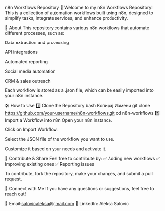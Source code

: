 n8n Workflows Repository
🚀 Welcome to my n8n Workflows Repository! This is a collection of automation workflows built using n8n, designed to simplify tasks, integrate services, and enhance productivity.

📌 About
This repository contains various n8n workflows that automate different processes, such as:

Data extraction and processing

API integrations

Automated reporting

Social media automation

CRM & sales outreach

Each workflow is stored as a .json file, which can be easily imported into your n8n instance.

🛠 How to Use
1️⃣ Clone the Repository
bash
Копирај
Измени
git clone https://github.com/your-username/n8n-workflows.git
cd n8n-workflows
2️⃣ Import a Workflow into n8n
Open your n8n instance.

Click on Import Workflow.

Select the JSON file of the workflow you want to use.

Customize it based on your needs and activate it.

🚀 Contribute & Share
Feel free to contribute by:
✅ Adding new workflows
✅ Improving existing ones
✅ Reporting issues

To contribute, fork the repository, make your changes, and submit a pull request.

📧 Connect with Me
If you have any questions or suggestions, feel free to reach out!

📩 Email:salovicaleksa@gmail.com
💼 LinkedIn: Aleksa Salovic
